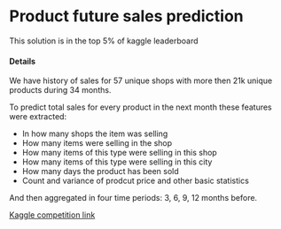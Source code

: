 # Product future sales prediction

This solution is in the top 5% of kaggle leaderboard

#### Details

We have history of sales for 57 unique shops with more then 21k unique products during 34 months.

To predict total sales for every product in the next month these features were extracted:

- In how many shops the item was selling
- How many items were selling in the shop
- How many items of this type were selling in this shop
- How many items of this type were selling in this city
- How many days the product has been sold
- Count and variance of prodcut price and other basic statistics

And then aggregated in four time periods: 3, 6, 9, 12 months before.

[Kaggle competition link](https://www.kaggle.com/c/competitive-data-science-predict-future-sales/overview/description)
